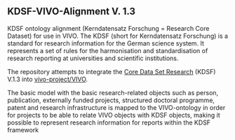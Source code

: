 ## KDSF-VIVO-Alignment V. 1.3

KDSF ontology alignment (Kerndatensatz Forschung = Research Core Dataset) for use in VIVO. 
The KDSF (short for Kerndatensatz Forschung) is a standard for research information for the German science system. It represents a set of rules for the harmonisation and standardisation of research reporting at universities and scientific institutions.

The repository attempts to integrate the [Core Data Set Research](http://kerndatensatz-forschung.de/) (KDSF) V.1.3 into [vivo-project/VIVO](https://github.com/vivo-project/VIVO). 

The basic model with the basic research-related objects such as person, publication, externally funded projects, structured doctoral programme, patent and research infrastructure is mapped to the VIVO-ontology in order for projects to be able to relate VIVO objects with KDSF objects, making it possible to represent research information for reports within the KDSF framework